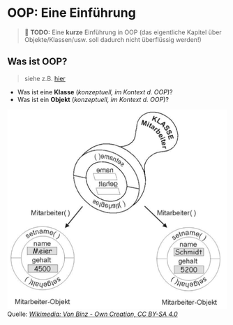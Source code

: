 # OOP: Eine Einführung

> :construction: **TODO:** Eine **kurze** Einführung in OOP (das eigentliche Kapitel über Objekte/Klassen/usw. soll dadurch nicht überflüssig werden!)

## Was ist OOP?

> siehe z.B. [hier](https://de.wikibooks.org/wiki/Java_Standard:_Objektorientierung_Sinn_und_Zweck)

-   Was ist eine **Klasse** (_konzeptuell, im Kontext d. OOP_)?
-   Was ist ein **Objekt** (_konzeptuell, im Kontext d. OOP_)?

![Mitarbeiter-Klasse](../assets/images/Employee-Class.png)  
Quelle: [_Wikimedia: Von Binz - Own Creation, CC BY-SA 4.0_](https://commons.wikimedia.org/w/index.php?curid=62707688)